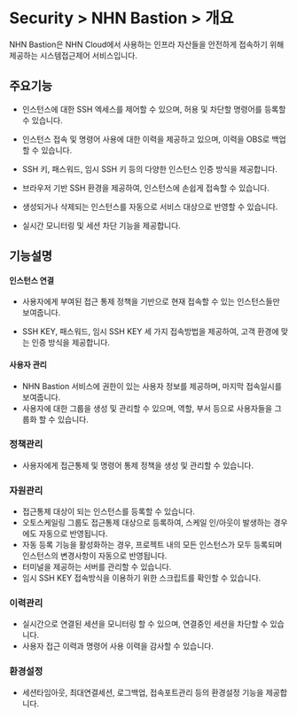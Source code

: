 # Security > NHN Bastion > 개요

NHN Bastion은 NHN Cloud에서 사용하는 인프라 자산들을 안전하게 접속하기 위해 제공하는 시스템접근제어 서비스입니다.

## 주요기능

* 인스턴스에 대한 SSH 엑세스를 제어할 수 있으며, 허용 및 차단할 명령어를 등록할 수 있습니다.
* 인스턴스 접속 및 명령어 사용에 대한 이력을 제공하고 있으며, 이력을 OBS로 백업할 수 있습니다.
* SSH 키, 패스워드, 임시 SSH 키 등의 다양한 인스턴스 인증 방식을 제공합니다.

* 브라우저 기반 SSH 환경을 제공하여, 인스턴스에 손쉽게 접속할 수 있습니다.
* 생성되거나 삭제되는 인스턴스를 자동으로 서비스 대상으로 반영할 수 있습니다.
* 실시간 모니터링 및 세션 차단 기능을 제공합니다.


## 기능설명

#### 인스턴스 연결


* 사용자에게 부여된 접근 통제 정책을 기반으로 현재 접속할 수 있는 인스턴스들만 보여줍니다.

* SSH KEY, 패스워드, 임시 SSH KEY 세 가지 접속방법을 제공하여, 고객 환경에 맞는 인증 방식을 제공합니다.

#### 사용자 관리


* NHN Bastion 서비스에 권한이 있는 사용자 정보를 제공하며, 마지막 접속일시를 보여줍니다.
* 사용자에 대한 그룹을 생성 및 관리할 수 있으며, 역할, 부서 등으로 사용자들을 그룹화 할 수 있습니다.

### 정책관리

* 사용자에게 접근통제 및 명령어 통제 정책을 생성 및 관리할 수 있습니다.

### 자원관리

* 접근통제 대상이 되는 인스턴스를 등록할 수 있습니다.
* 오토스케일링 그룹도 접근통제 대상으로 등록하여, 스케일 인/아웃이 발생하는 경우에도 자동으로 반영됩니다.
* 자동 등록 기능을 활성화하는 경우, 프로젝트 내의 모든 인스턴스가 모두 등록되며 인스턴스의 변경사항이 자동으로 반영됩니다.
* 터미널을 제공하는 서버를 관리할 수 있습니다.
* 임시 SSH KEY 접속방식을 이용하기 위한 스크립트를 확인할 수 있습니다.

### 이력관리

* 실시간으로 연결된 세션을 모니터링 할 수 있으며, 연결중인 세션을 차단할 수 있습니다.
* 사용자 접근 이력과 명령어 사용 이력을 감사할 수 있습니다.

### 환경설정

* 세션타임아웃, 최대연결세션, 로그백업, 접속포트관리 등의 환경설정 기능을 제공합니다.
